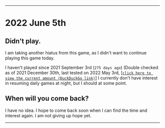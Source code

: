   
***

# 2022 June 5th

## Didn't play.

I am taking another hiatus from this game, as I didn't want to continue playing this game today.

I haven't played since 2021 September 3rd (`275 days ago`) (Double checked as of 2021 December 30th, last tested on 2022 May 3rd, [[`click here to view the current amount (DuckDuckGo link)`]](https://duckduckgo.com/?q=Days+since+September+3rd+2021&t=ffab&ia=answer) I currently don't have interest in resuming daily games at night, but I should at some point.

## When will you come back?

I have no idea. I hope to come back soon when I can find the time and interest again. I am not giving up hope yet.

***
